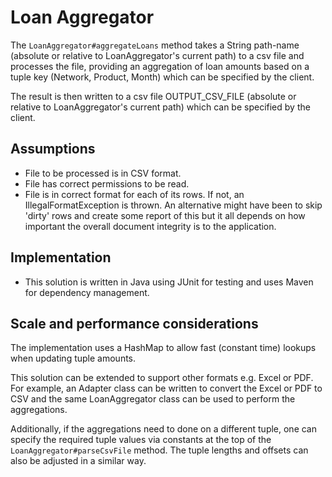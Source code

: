 # Loan Aggregator 

The `LoanAggregator#aggregateLoans` method takes a String path-name (absolute or relative to LoanAggregator's current path) 
to a csv file and processes the file, providing an aggregation of loan amounts based on a tuple key (Network, Product, Month)
which can be specified by the client.

The result is then written to a csv file OUTPUT_CSV_FILE (absolute or relative to LoanAggregator's current path)
which can be specified by the client.

## Assumptions 

- File to be processed is in CSV format.
- File has correct permissions to be read.
- File is in correct format for each of its rows. If not, an IllegalFormatException is thrown. An alternative might have 
been to skip 'dirty' rows and create some report of this but it all depends on how important the overall document 
integrity is to the application.

## Implementation

- This solution is written in Java using JUnit for testing and uses Maven for dependency management.

## Scale and performance considerations

The implementation uses a HashMap to allow fast (constant time) lookups when updating tuple amounts.

This solution can be extended to support other formats e.g. Excel or PDF. For example, an Adapter class can be written 
to convert the Excel or PDF to CSV and the same LoanAggregator class can be used to perform the aggregations.

Additionally, if the aggregations need to done on a different tuple, one can specify the required 
tuple values via constants at the top of the `LoanAggregator#parseCsvFile` method. The tuple lengths and offsets can also be 
adjusted in a similar way.

